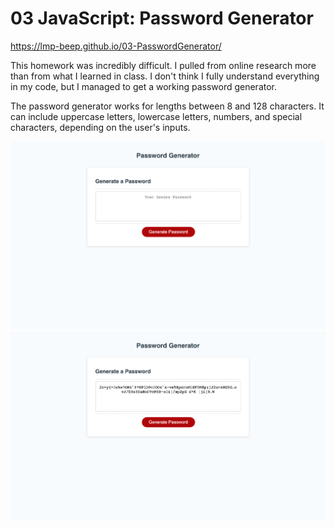 # 03 JavaScript: Password Generator

https://lmp-beep.github.io/03-PasswordGenerator/

This homework was incredibly difficult. I pulled from online research more than from what I learned in class. I don't think I fully understand everything in my code, but I managed to get a working password generator.

The password generator works for lengths between 8 and 128 characters. It can include uppercase letters, lowercase letters, numbers, and special characters, depending on the user's inputs.

![](2021-03-04-12-27-37.png)
![](2021-03-04-12-28-23.png)



